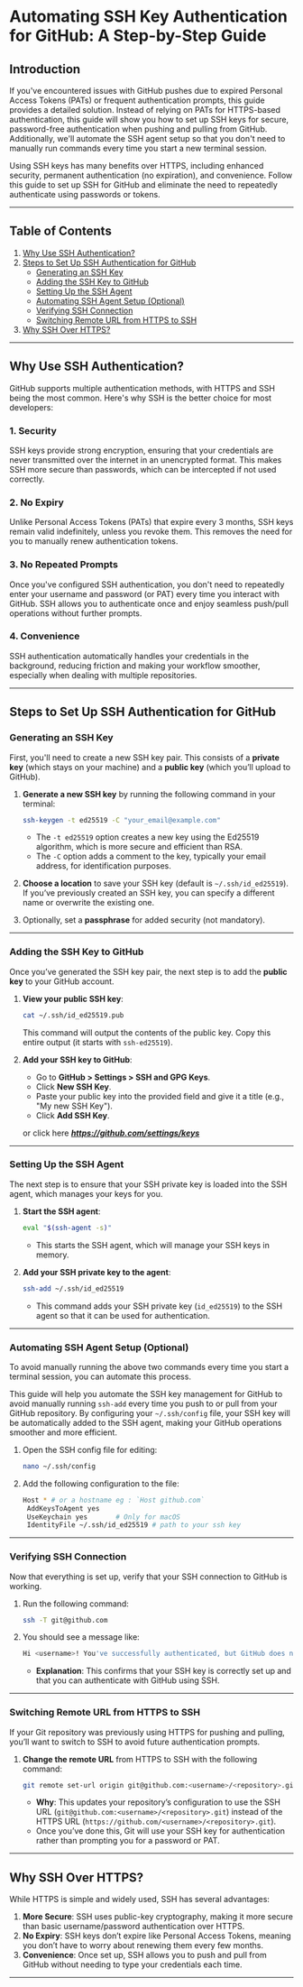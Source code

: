 # Automating SSH Key Authentication for GitHub: A Step-by-Step Guide

## Introduction

If you've encountered issues with GitHub pushes due to expired Personal Access Tokens (PATs) or frequent authentication prompts, this guide provides a detailed solution. Instead of relying on PATs for HTTPS-based authentication, this guide will show you how to set up SSH keys for secure, password-free authentication when pushing and pulling from GitHub. Additionally, we'll automate the SSH agent setup so that you don't need to manually run commands every time you start a new terminal session.

Using SSH keys has many benefits over HTTPS, including enhanced security, permanent authentication (no expiration), and convenience. Follow this guide to set up SSH for GitHub and eliminate the need to repeatedly authenticate using passwords or tokens.

---

## Table of Contents

1. [Why Use SSH Authentication?](#why-use-ssh-authentication)
2. [Steps to Set Up SSH Authentication for GitHub](#steps-to-set-up-ssh-authentication-for-github)
   - [Generating an SSH Key](#generating-an-ssh-key)
   - [Adding the SSH Key to GitHub](#adding-the-ssh-key-to-github)
   - [Setting Up the SSH Agent](#setting-up-the-ssh-agent)
   - [Automating SSH Agent Setup (Optional)](#automating-ssh-agent-setup-optional)
   - [Verifying SSH Connection](#verifying-ssh-connection)
   - [Switching Remote URL from HTTPS to SSH](#switching-remote-url-from-https-to-ssh)
3. [Why SSH Over HTTPS?](#why-ssh-over-https)

---

## Why Use SSH Authentication?

GitHub supports multiple authentication methods, with HTTPS and SSH being the most common. Here's why SSH is the better choice for most developers:

### 1. **Security**

SSH keys provide strong encryption, ensuring that your credentials are never transmitted over the internet in an unencrypted format. This makes SSH more secure than passwords, which can be intercepted if not used correctly.

### 2. **No Expiry**

Unlike Personal Access Tokens (PATs) that expire every 3 months, SSH keys remain valid indefinitely, unless you revoke them. This removes the need for you to manually renew authentication tokens.

### 3. **No Repeated Prompts**

Once you've configured SSH authentication, you don't need to repeatedly enter your username and password (or PAT) every time you interact with GitHub. SSH allows you to authenticate once and enjoy seamless push/pull operations without further prompts.

### 4. **Convenience**

SSH authentication automatically handles your credentials in the background, reducing friction and making your workflow smoother, especially when dealing with multiple repositories.

---

## Steps to Set Up SSH Authentication for GitHub

### Generating an SSH Key

First, you'll need to create a new SSH key pair. This consists of a **private key** (which stays on your machine) and a **public key** (which you’ll upload to GitHub).

1. **Generate a new SSH key** by running the following command in your terminal:

   ```bash
   ssh-keygen -t ed25519 -C "your_email@example.com"
   ```

   - The `-t ed25519` option creates a new key using the Ed25519 algorithm, which is more secure and efficient than RSA.
   - The `-C` option adds a comment to the key, typically your email address, for identification purposes.

2. **Choose a location** to save your SSH key (default is `~/.ssh/id_ed25519`). If you’ve previously created an SSH key, you can specify a different name or overwrite the existing one.

3. Optionally, set a **passphrase** for added security (not mandatory).

---

### Adding the SSH Key to GitHub

Once you’ve generated the SSH key pair, the next step is to add the **public key** to your GitHub account.

1. **View your public SSH key**:

   ```bash
   cat ~/.ssh/id_ed25519.pub
   ```

   This command will output the contents of the public key. Copy this entire output (it starts with `ssh-ed25519`).

2. **Add your SSH key to GitHub**:

   - Go to **GitHub > Settings > SSH and GPG Keys**.
   - Click **New SSH Key**.
   - Paste your public key into the provided field and give it a title (e.g., "My new SSH Key").
   - Click **Add SSH Key**.

   or click here ***https://github.com/settings/keys***

---

### Setting Up the SSH Agent

The next step is to ensure that your SSH private key is loaded into the SSH agent, which manages your keys for you.

1. **Start the SSH agent**:

   ```bash
   eval "$(ssh-agent -s)"
   ```

   - This starts the SSH agent, which will manage your SSH keys in memory.

2. **Add your SSH private key to the agent**:

   ```bash
   ssh-add ~/.ssh/id_ed25519
   ```

   - This command adds your SSH private key (`id_ed25519`) to the SSH agent so that it can be used for authentication.

---

### Automating SSH Agent Setup (Optional)

To avoid manually running the above two commands every time you start a terminal session, you can automate this process.

This guide will help you automate the SSH key management for GitHub to avoid manually running `ssh-add` every time you push to or pull from your GitHub repository. By configuring your `~/.ssh/config` file, your SSH key will be automatically added to the SSH agent, making your GitHub operations smoother and more efficient.

1. Open the SSH config file for editing:

   ```bash
   nano ~/.ssh/config
   ```

2. Add the following configuration to the file:
   ```bash
   Host * # or a hostname eg : `Host github.com`
    AddKeysToAgent yes
    UseKeychain yes       # Only for macOS
    IdentityFile ~/.ssh/id_ed25519 # path to your ssh key
   ```

---

### Verifying SSH Connection

Now that everything is set up, verify that your SSH connection to GitHub is working.

1. Run the following command:

   ```bash
   ssh -T git@github.com
   ```

2. You should see a message like:

   ```bash
   Hi <username>! You've successfully authenticated, but GitHub does not provide shell access.
   ```

   - **Explanation**: This confirms that your SSH key is correctly set up and that you can authenticate with GitHub using SSH.

---

### Switching Remote URL from HTTPS to SSH

If your Git repository was previously using HTTPS for pushing and pulling, you’ll want to switch to SSH to avoid future authentication prompts.

1. **Change the remote URL** from HTTPS to SSH with the following command:

   ```bash
   git remote set-url origin git@github.com:<username>/<repository>.git
   ```

   - **Why**: This updates your repository’s configuration to use the SSH URL (`git@github.com:<username>/<repository>.git`) instead of the HTTPS URL (`https://github.com/<username>/<repository>.git`).
   - Once you’ve done this, Git will use your SSH key for authentication rather than prompting you for a password or PAT.

---

## Why SSH Over HTTPS?

While HTTPS is simple and widely used, SSH has several advantages:

1. **More Secure**: SSH uses public-key cryptography, making it more secure than basic username/password authentication over HTTPS.
2. **No Expiry**: SSH keys don’t expire like Personal Access Tokens, meaning you don’t have to worry about renewing them every few months.
3. **Convenience**: Once set up, SSH allows you to push and pull from GitHub without needing to type your credentials each time.

---
